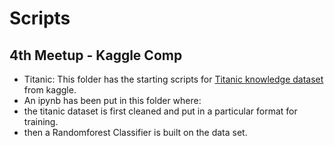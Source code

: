 # Scripts

## 4th Meetup - Kaggle Comp
- Titanic: This folder has the starting scripts for [Titanic knowledge dataset](http://kaggle.com/c/titanic/) from kaggle.
- An ipynb has been put in this folder where:
- the titanic dataset is first cleaned and put in a particular format for training.
- then a Randomforest Classifier is built on the data set.